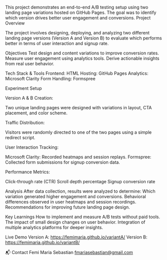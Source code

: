 This project demonstrates an end-to-end A/B testing setup using two landing page variations hosted on GitHub Pages. The goal was to identify which version drives better user engagement and conversions.
Project Overview

The project involves designing, deploying, and analyzing two different landing page versions (Version A and Version B) to evaluate which performs better in terms of user interaction and signup rate.

Objectives
Test design and content variations to improve conversion rates.
Measure user engagement using analytics tools.
Derive actionable insights from real user behavior.

Tech Stack & Tools
Frontend: HTML
Hosting: GitHub Pages
Analytics: Microsoft Clarity
Form Handling: Formspree

Experiment Setup

Version A & B Creation:

Two unique landing pages were designed with variations in layout, CTA placement, and color scheme.

Traffic Distribution:

Visitors were randomly directed to one of the two pages using a simple redirect script.

User Interaction Tracking:

Microsoft Clarity: Recorded heatmaps and session replays.
Formspree: Collected form submissions for signup conversion data.

Performance Metrics:

Click-through rate (CTR)
Scroll depth percentage
Signup conversion rate

Analysis
After data collection, results were analyzed to determine:
Which variation generated higher engagement and conversions.
Behavioral differences observed in user heatmaps and session recordings.
Recommendations for improving future landing page design.

Key Learnings
How to implement and measure A/B tests without paid tools.
The impact of small design changes on user behavior.
Integration of multiple analytics platforms for deeper insights.

Live Demo
Version A: https://femimaria.github.io/variantA/
Version B: https://femimaria.github.io/variantB/

📬 Contact
Femi Maria Sebastian
fmariasebastian@gmail.com
